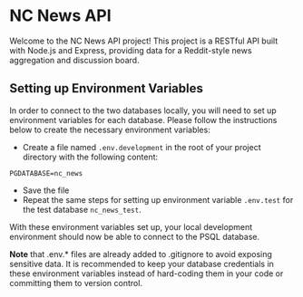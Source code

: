 # NC News API

Welcome to the NC News API project! This project is a RESTful API built with Node.js and Express, providing data for a Reddit-style news aggregation and discussion board.

## Setting up Environment Variables

In order to connect to the two databases locally, you will need to set up environment variables for each database. Please follow the instructions below to create the necessary environment variables:

- Create a file named `.env.development` in the root of your project directory with the following content:

```
PGDATABASE=nc_news
```

- Save the file
- Repeat the same steps for setting up environment variable `.env.test` for the test database `nc_news_test`.

With these environment variables set up, your local development environment should now be able to connect to the PSQL database.

**Note** that .env.\* files are already added to .gitignore to avoid exposing sensitive data. It is recommended to keep your database credentials in these environment variables instead of hard-coding them in your code or committing them to version control.
